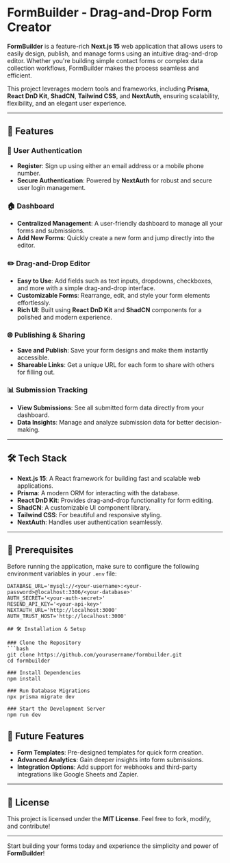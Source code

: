 # FormBuilder - Drag-and-Drop Form Creator  

**FormBuilder** is a feature-rich **Next.js 15** web application that allows users to easily design, publish, and manage forms using an intuitive drag-and-drop editor. Whether you're building simple contact forms or complex data collection workflows, FormBuilder makes the process seamless and efficient.  

This project leverages modern tools and frameworks, including **Prisma**, **React DnD Kit**, **ShadCN**, **Tailwind CSS**, and **NextAuth**, ensuring scalability, flexibility, and an elegant user experience.  

---

## 🚀 Features  

### 🔑 User Authentication  
- **Register**: Sign up using either an email address or a mobile phone number.  
- **Secure Authentication**: Powered by **NextAuth** for robust and secure user login management.  

### 🏠 Dashboard  
- **Centralized Management**: A user-friendly dashboard to manage all your forms and submissions.  
- **Add New Forms**: Quickly create a new form and jump directly into the editor.  

### ✏️ Drag-and-Drop Editor  
- **Easy to Use**: Add fields such as text inputs, dropdowns, checkboxes, and more with a simple drag-and-drop interface.  
- **Customizable Forms**: Rearrange, edit, and style your form elements effortlessly.  
- **Rich UI**: Built using **React DnD Kit** and **ShadCN** components for a polished and modern experience.  

### 🌐 Publishing & Sharing  
- **Save and Publish**: Save your form designs and make them instantly accessible.  
- **Shareable Links**: Get a unique URL for each form to share with others for filling out.  

### 📊 Submission Tracking  
- **View Submissions**: See all submitted form data directly from your dashboard.  
- **Data Insights**: Manage and analyze submission data for better decision-making.  

---

## 🛠️ Tech Stack  

- **Next.js 15**: A React framework for building fast and scalable web applications.  
- **Prisma**: A modern ORM for interacting with the database.  
- **React DnD Kit**: Provides drag-and-drop functionality for form editing.  
- **ShadCN**: A customizable UI component library.  
- **Tailwind CSS**: For beautiful and responsive styling.  
- **NextAuth**: Handles user authentication seamlessly.  

---

## 🛑 Prerequisites  

Before running the application, make sure to configure the following environment variables in your `.env` file:  

```env
DATABASE_URL='mysql://<your-username>:<your-password>@localhost:3306/<your-database>'
AUTH_SECRET='<your-auth-secret>'
RESEND_API_KEY='<your-api-key>'
NEXTAUTH_URL='http://localhost:3000'
AUTH_TRUST_HOST='http://localhost:3000'

## 🛠️ Installation & Setup  

### Clone the Repository  
```bash
git clone https://github.com/yourusername/formbuilder.git  
cd formbuilder

### Install Dependencies
npm install

### Run Database Migrations
npx prisma migrate dev

### Start the Development Server
npm run dev
```


## 🔧 Future Features  

- **Form Templates**: Pre-designed templates for quick form creation.  
- **Advanced Analytics**: Gain deeper insights into form submissions.  
- **Integration Options**: Add support for webhooks and third-party integrations like Google Sheets and Zapier.  

---

## 📜 License  

This project is licensed under the **MIT License**. Feel free to fork, modify, and contribute!  

---

Start building your forms today and experience the simplicity and power of **FormBuilder**!  






